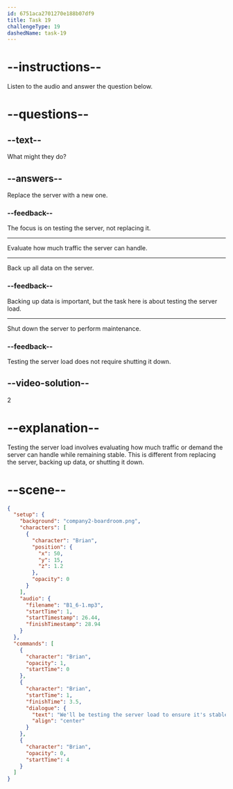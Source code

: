 ```yaml
---
id: 6751aca2701270e188b07df9
title: Task 19
challengeType: 19
dashedName: task-19
---
```


<!-- (Audio) Brian: We'll be testing the server load to ensure it's stable. -->

# --instructions--

Listen to the audio and answer the question below.

# --questions--

## --text--

What might they do?

## --answers--

Replace the server with a new one.

### --feedback--

The focus is on testing the server, not replacing it.

---

Evaluate how much traffic the server can handle.

---

Back up all data on the server.

### --feedback--

Backing up data is important, but the task here is about testing the server load.

---

Shut down the server to perform maintenance.

### --feedback--

Testing the server load does not require shutting it down.

## --video-solution--

2

# --explanation--

Testing the server load involves evaluating how much traffic or demand the server can handle while remaining stable. This is different from replacing the server, backing up data, or shutting it down.

# --scene--

```json
{
  "setup": {
    "background": "company2-boardroom.png",
    "characters": [
      {
        "character": "Brian",
        "position": {
          "x": 50,
          "y": 15,
          "z": 1.2
        },
        "opacity": 0
      }
    ],
    "audio": {
      "filename": "B1_6-1.mp3",
      "startTime": 1,
      "startTimestamp": 26.44,
      "finishTimestamp": 28.94
    }
  },
  "commands": [
    {
      "character": "Brian",
      "opacity": 1,
      "startTime": 0
    },
    {
      "character": "Brian",
      "startTime": 1,
      "finishTime": 3.5,
      "dialogue": {
        "text": "We'll be testing the server load to ensure it's stable.",
        "align": "center"
      }
    },
    {
      "character": "Brian",
      "opacity": 0,
      "startTime": 4
    }
  ]
}
```
